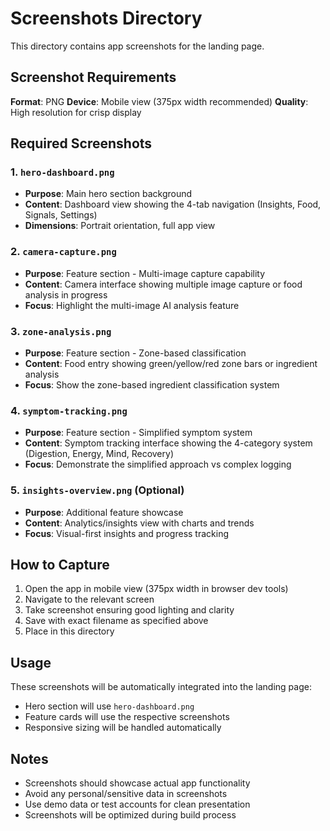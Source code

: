 # Screenshots Directory

This directory contains app screenshots for the landing page.

## Screenshot Requirements

**Format**: PNG
**Device**: Mobile view (375px width recommended)
**Quality**: High resolution for crisp display

## Required Screenshots

### 1. `hero-dashboard.png`
- **Purpose**: Main hero section background
- **Content**: Dashboard view showing the 4-tab navigation (Insights, Food, Signals, Settings)
- **Dimensions**: Portrait orientation, full app view

### 2. `camera-capture.png`
- **Purpose**: Feature section - Multi-image capture capability
- **Content**: Camera interface showing multiple image capture or food analysis in progress
- **Focus**: Highlight the multi-image AI analysis feature

### 3. `zone-analysis.png`
- **Purpose**: Feature section - Zone-based classification
- **Content**: Food entry showing green/yellow/red zone bars or ingredient analysis
- **Focus**: Show the zone-based ingredient classification system

### 4. `symptom-tracking.png`
- **Purpose**: Feature section - Simplified symptom system
- **Content**: Symptom tracking interface showing the 4-category system (Digestion, Energy, Mind, Recovery)
- **Focus**: Demonstrate the simplified approach vs complex logging

### 5. `insights-overview.png` (Optional)
- **Purpose**: Additional feature showcase
- **Content**: Analytics/insights view with charts and trends
- **Focus**: Visual-first insights and progress tracking

## How to Capture

1. Open the app in mobile view (375px width in browser dev tools)
2. Navigate to the relevant screen
3. Take screenshot ensuring good lighting and clarity
4. Save with exact filename as specified above
5. Place in this directory

## Usage

These screenshots will be automatically integrated into the landing page:
- Hero section will use `hero-dashboard.png`
- Feature cards will use the respective screenshots
- Responsive sizing will be handled automatically

## Notes

- Screenshots should showcase actual app functionality
- Avoid any personal/sensitive data in screenshots
- Use demo data or test accounts for clean presentation
- Screenshots will be optimized during build process